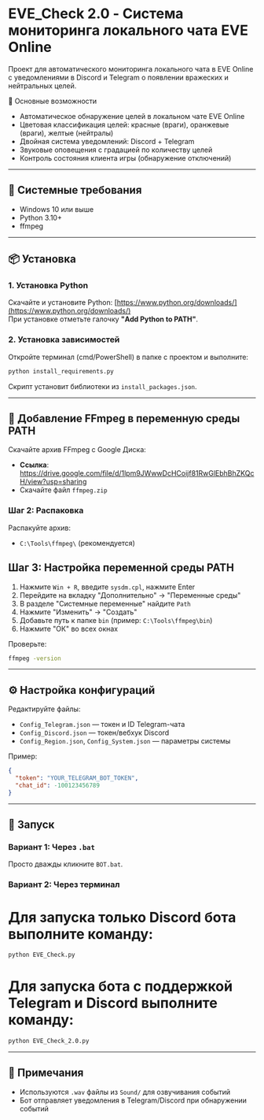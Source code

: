 
# EVE_Check 2.0 - Система мониторинга локального чата EVE Online

Проект для автоматического мониторинга локального чата в EVE Online с уведомлениями в Discord и Telegram о появлении вражеских и нейтральных целей.

🎯 Основные возможности
- Автоматическое обнаружение целей в локальном чате EVE Online
- Цветовая классификация целей: красные (враги), оранжевые (враги), желтые (нейтралы)
- Двойная система уведомлений: Discord + Telegram
- Звуковые оповещения с градацией по количеству целей
- Контроль состояния клиента игры (обнаружение отключений)

---

## 🔧 Системные требования

- Windows 10 или выше
- Python 3.10+
- ffmpeg

---

## 📦 Установка

### 1. Установка Python

Скачайте и установите Python: [https://www.python.org/downloads/](https://www.python.org/downloads/)  
При установке отметьте галочку **"Add Python to PATH"**.

### 2. Установка зависимостей

Откройте терминал (cmd/PowerShell) в папке с проектом и выполните:

```bash
python install_requirements.py
```

Скрипт установит библиотеки из `install_packages.json`.

---

## 📁 Добавление FFmpeg в переменную среды PATH

Скачайте архив FFmpeg с Google Диска:
- **Ссылка**: https://drive.google.com/file/d/1lpm9JWwwDcHCoijf81RwGlEbhBhZKQcH/view?usp=sharing
- Скачайте файл `ffmpeg.zip`

### Шаг 2: Распаковка

Распакуйте архив:
- `C:\Tools\ffmpeg\` (рекомендуется)

## Шаг 3: Настройка переменной среды PATH

1. Нажмите `Win + R`, введите `sysdm.cpl`, нажмите Enter
2. Перейдите на вкладку "Дополнительно" → "Переменные среды"
3. В разделе "Системные переменные" найдите `Path`
4. Нажмите "Изменить" → "Создать"
5. Добавьте путь к папке `bin` (пример: `C:\Tools\ffmpeg\bin`)
6. Нажмите "ОК" во всех окнах

Проверьте:

```bash
ffmpeg -version
```

---

## ⚙️ Настройка конфигураций

Редактируйте файлы:

- `Config_Telegram.json` — токен и ID Telegram-чата
- `Config_Discord.json` — токен/вебхук Discord
- `Config_Region.json`, `Config_System.json` — параметры системы

Пример:
```json
{
  "token": "YOUR_TELEGRAM_BOT_TOKEN",
  "chat_id": -100123456789
}
```

---

## 🚀 Запуск

### Вариант 1: Через `.bat`
Просто дважды кликните `BOT.bat`.

### Вариант 2: Через терминал

# Для запуска только Discord бота выполните команду: 

```bash
python EVE_Check.py
```
# Для запуска бота с поддержкой Telegram и Discord выполните команду:

```bash
python EVE_Check_2.0.py
```

---

## 📌 Примечания

- Используются `.wav` файлы из `Sound/` для озвучивания событий
- Бот отправляет уведомления в Telegram/Discord при обнаружении событий


